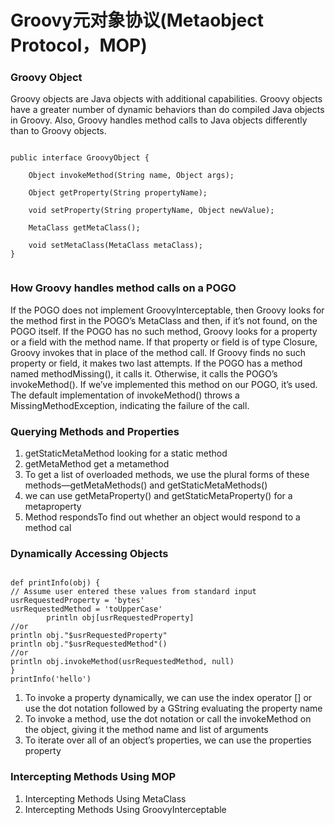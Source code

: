 # Groovy元对象协议(Metaobject Protocol，MOP)

### Groovy Object
Groovy objects are Java objects with additional capabilities. Groovy objects have a greater number of dynamic behaviors than do compiled Java objects in Groovy. Also, Groovy handles method calls to Java objects differently than to Groovy objects.

```

public interface GroovyObject {

    Object invokeMethod(String name, Object args);

    Object getProperty(String propertyName);

    void setProperty(String propertyName, Object newValue);

    MetaClass getMetaClass();

    void setMetaClass(MetaClass metaClass);
}


```



### How Groovy handles method calls on a POGO

If the POGO does not implement GroovyInterceptable, then Groovy looks for the method first in the POGO’s MetaClass and then, if it’s not found, on the POGO itself. If the POGO has no such method, Groovy looks for a property or a field with the method name. If that property or field is of type Closure, Groovy invokes that in place of the method call. If Groovy finds no such property or field, it makes two last attempts. If the POGO has a method named methodMissing(), it calls it. Otherwise, it calls the POGO’s invokeMethod(). If we’ve implemented this method on our POGO, it’s used. The default implementation of invokeMethod() throws a MissingMethodException, indicating the failure of the call.



### Querying Methods and Properties
1. getStaticMetaMethod looking for a static method
2. getMetaMethod  get a metamethod
3. To get a list of overloaded methods, we use the plural forms of these methods—getMetaMethods() and getStaticMetaMethods()
4. we can use getMetaProperty() and getStaticMetaProperty() for a metaproperty
5. Method respondsTo find out whether an object would respond to a method cal

###  Dynamically Accessing Objects

```

def printInfo(obj) {// Assume user entered these values from standard input usrRequestedProperty = 'bytes'usrRequestedMethod = 'toUpperCase'        println obj[usrRequestedProperty]//orprintln obj."$usrRequestedProperty"println obj."$usrRequestedMethod"()//orprintln obj.invokeMethod(usrRequestedMethod, null)} 
printInfo('hello')

```
1. To invoke a property dynamically, we can use the index operator [] or use the dot notation followed by a GString evaluating the property name
2. To invoke a method, use the dot notation or call the invokeMethod on the object, giving it the method name and list of arguments
3. To iterate over all of an object’s properties, we can use the properties property


### Intercepting Methods Using MOP
1. Intercepting Methods Using MetaClass
2.  Intercepting Methods Using GroovyInterceptable